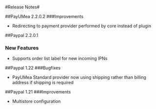﻿#Release Notes#

##PayUMea 2.2.0.2
###Improvements
* Redirecting to payment provider performed by core instead of plugin

##Paypal 2.2.0.1
### New Features
* Supports order list label for new incoming IPNs

##Paypal 1.22
###Bugfixes
* PayUMea Standard provider now using shipping rather than billing address if shipping is required

##Paypal 1.21
###Improvements
* Multistore configuration